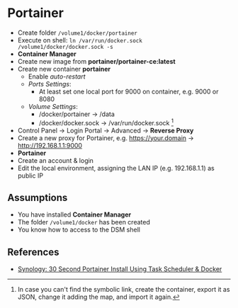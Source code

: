 # Portainer

- Create folder `/volume1/docker/portainer`
- Execute on shell: `ln /var/run/docker.sock /volume1/docker/docker.sock -s`
- **Container Manager**
- Create new image from **portainer/portainer-ce:latest**
- Create new container **portainer**
    - Enable *auto-restart*
    - *Ports Settings*:
        - At least set one local port for 9000 on container, e.g. 9000 or 8080
    - *Volume Settings*:
        - /docker/portainer -> /data
        - /docker/docker.sock -> /var/run/docker.sock [^1]
- Control Panel -> Login Portal -> Advanced -> **Reverse Proxy**
- Create a new proxy for Portainer, e.g. https://your.domain -> http://192.168.1.1:9000
- **Portainer**
- Create an account & login
- Edit the local environment, assigning the LAN IP (e.g. 192.168.1.1) as public IP

[^1]: In case you can't find the symbolic link, create the container, export it as JSON, change it adding the map, and import it again.

## Assumptions

- You have installed **Container Manager**
- The folder `/volume1/docker` has been created
- You know how to access to the DSM shell

## References

- [Synology: 30 Second Portainer Install Using Task Scheduler & Docker](https://mariushosting.com/synology-30-second-portainer-install-using-task-scheduler-docker/)
